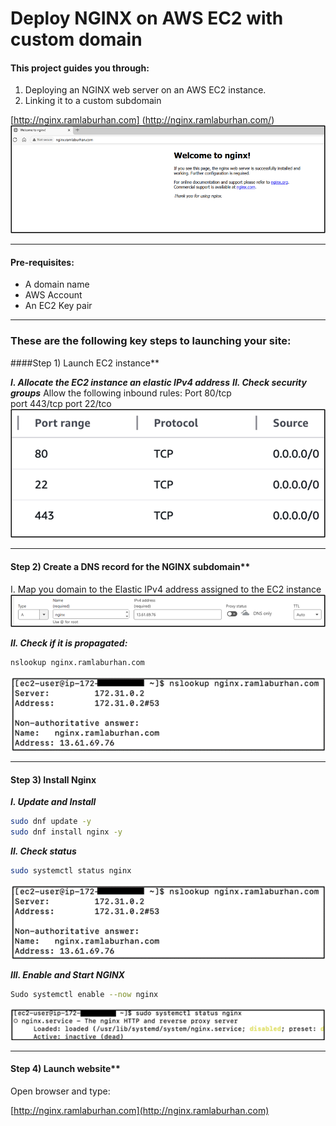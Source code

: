 # Deploy NGINX on AWS EC2 with custom domain 

#### This project guides you through: 

1. Deploying an NGINX web server on an AWS EC2 instance. 
2. Linking it to a custom subdomain  

 
[http://nginx.ramlaburhan.com] (http://nginx.ramlaburhan.com/) 
![image alt](https://github.com/RamlaBurhan/NGINX_EC2/blob/d71f6448c8a75650f49cbab745ce684b7ce0a347/Image1.png)

----

#### Pre-requisites: 
- A domain name  
- AWS Account 
- An EC2 Key pair  

---- 

### These are the following key steps to launching your site: 
 
####Step 1) Launch EC2 instance**

***I. Allocate the EC2 instance an elastic IPv4 address***
***II. Check security groups***
Allow the following inbound rules:
Port 80/tcp  
port 443/tcp
port 22/tco
![image alt](https://github.com/RamlaBurhan/NGINX_EC2/blob/d82c8acf66448b0e0e4b261b88ad82f9baa6139c/Image2.png)

---

#### Step 2) Create a DNS record for the NGINX subdomain**

I. Map you domain to the Elastic IPv4 address assigned to the EC2 instance
![image alt](https://github.com/RamlaBurhan/NGINX_EC2/blob/431bf3aaa907d152901d1a7e14e83a34cf611573/image3.png)

***II. Check if it is propagated:***

```Bash
nslookup nginx.ramlaburhan.com
```
![image alt](https://github.com/RamlaBurhan/NGINX_EC2/blob/625691104a371c1b73aee41eae6f6d83e69be3e0/image7.png)

---

#### Step 3) Install Nginx

***I. Update and Install***

```Bash
sudo dnf update -y
sudo dnf install nginx -y
```

***II. Check status***

```Bash 
sudo systemctl status nginx 
```
![image alt](https://github.com/RamlaBurhan/NGINX_EC2/blob/42ea4da6708eafc711d054246eb54b758e6a360e/Picture8.png)


***III. Enable and Start NGINX***

```Bash
Sudo systemctl enable --now nginx
```
![image alt](https://github.com/RamlaBurhan/NGINX_EC2/blob/a036d4785997b5f96ac92651413cf614870c37de/Picture9.png)

---

#### Step 4) Launch website**
Open browser and type:

[http://nginx.ramlaburhan.com](http://nginx.ramlaburhan.com)


